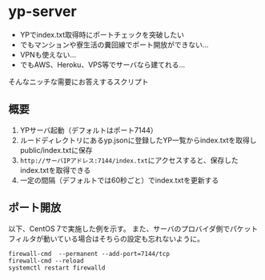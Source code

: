 # yp-server

- YPでindex.txt取得時にポートチェックを突破したい
- でもマンションや寮生活の糞回線でポート開放ができない…
- VPNも使えない…
- でもAWS、Heroku、VPS等でサーバなら建てれる…

そんなニッチな需要にお答えするスクリプト

## 概要
1. YPサーバ起動（デフォルトはポート7144）
1. ルードディレクトリにあるyp.jsonに登録したYP一覧からindex.txtを取得しpublic/index.txtに保存
1. `http://サーバIPアドレス:7144/index.txt`にアクセスすると、保存したindex.txtを取得できる
1. 一定の間隔（デフォルトでは60秒ごと）でindex.txtを更新する

## ポート開放
以下、CentOS 7で実施した例を示す。
また、サーバのプロバイダ側でパケットフィルタが動いている場合はそちらの設定も忘れないように。
```
firewall-cmd  --permanent --add-port=7144/tcp
firewall-cmd --reload
systemctl restart firewalld
```
